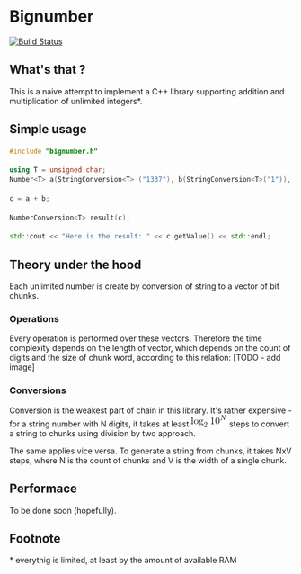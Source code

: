 # Bignumber
[![Build Status](https://travis-ci.org/Romop5/bignumber.svg?branch=master)](https://travis-ci.org/Romop5/bignumber)

## What's that ?
This is a naive attempt to implement a C++ library supporting addition and multiplication of unlimited integers\*. 

## Simple usage

```cpp
#include "bignumber.h"

using T = unsigned char;
Number<T> a(StringConversion<T> ("1337"), b(StringConversion<T>("1")), c;

c = a + b;

NumberConversion<T> result(c);

std::cout << "Here is the result: " << c.getValue() << std::endl;
```


## Theory under the hood

Each unlimited number is create by conversion of string to a vector of bit chunks. 

### Operations
Every operation is performed over these vectors. Therefore the time complexity depends on the length of vector, which depends on the count of
digits and the size of chunk word, according to this relation: [TODO - add image]

### Conversions
Conversion is the weakest part of chain in this library. It's rather expensive - for a string number with N digits, it takes at least ![log2 (10^N)](https://github.com/Romop5/bignumber/raw/master/log2.gif "Log2n")
 steps to convert a string
to chunks using division by two approach.

The same applies vice versa. To generate a string from chunks, it takes NxV steps, where N is the count of chunks and V is the width of a single chunk.

## Performace

To be done soon (hopefully).

## Footnote
\* everythig is limited, at least by the amount of available RAM
